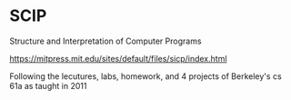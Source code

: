 # SCIP
Structure and Interpretation of Computer Programs

https://mitpress.mit.edu/sites/default/files/sicp/index.html

Following the lecutures, labs, homework, and 4 projects of Berkeley's cs 61a as taught in 2011 

